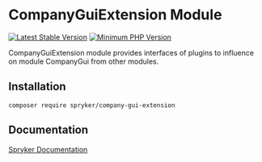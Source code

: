 # CompanyGuiExtension Module
[![Latest Stable Version](https://poser.pugx.org/spryker/company-gui-extension/v/stable.svg)](https://packagist.org/packages/spryker/company-gui-extension)
[![Minimum PHP Version](https://img.shields.io/badge/php-%3E%3D%207.4-8892BF.svg)](https://php.net/)

CompanyGuiExtension module provides interfaces of plugins to influence on module CompanyGui from other modules.

## Installation

```
composer require spryker/company-gui-extension
```

## Documentation

[Spryker Documentation](https://academy.spryker.com/developing_with_spryker/module_guide/modules.html)
